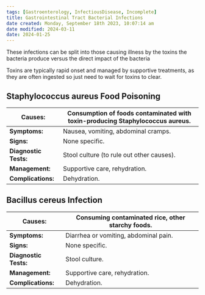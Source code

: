 ```yaml
---
tags: [Gastroenterology, InfectiousDisease, Incomplete]
title: Gastrointestinal Tract Bacterial Infections
date created: Monday, September 18th 2023, 10:07:14 am
date modified: 2024-03-11
date: 2024-01-25
---
```


These infections can be split into those causing illness by the toxins the bacteria produce versus the direct impact of the bacteria

Toxins are typically rapid onset and managed by supportive treatments, as they are often ingested so just need to wait for toxins to clear.  

## **Staphylococcus aureus Food Poisoning**

| **Causes:**           | Consumption of foods contaminated with toxin-producing Staphylococcus aureus. |
| --------------------- | ----------------------------------------------------------------------------- |
| **Symptoms:**         | Nausea, vomiting, abdominal cramps.                                           |
| **Signs:**            | None specific.                                                                |
| **Diagnostic Tests:** | Stool culture (to rule out other causes).                                     |
| **Management:**       | Supportive care, rehydration.                                                 |
| **Complications:**    | Dehydration.                                                                  |

## **Bacillus cereus Infection**

| **Causes:**           | Consuming contaminated rice, other starchy foods. |
| --------------------- | ------------------------------------------------- |
| **Symptoms:**         | Diarrhea or vomiting, abdominal pain.             |
| **Signs:**            | None specific.                                    |
| **Diagnostic Tests:** | Stool culture.                                    |
| **Management:**       | Supportive care, rehydration.                     |
| **Complications:**    | Dehydration.                                      |
